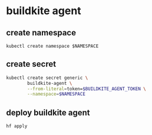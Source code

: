 # buildkite agent

## create namespace
```
kubectl create namespace $NAMESPACE
```

## create secret
```bash
kubectl create secret generic \
        buildkite-agent \
        --from-literal=token=$BUILDKITE_AGENT_TOKEN \
        --namespace=$NAMESPACE
```

## deploy buildkite agent
```
hf apply
```